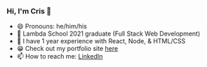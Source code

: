 ### Hi, I'm Cris 👋
- 😄 Pronouns: he/him/his
- 🔭 Lambda School 2021 graduate (Full Stack Web Development)
- 🌱 I have 1 year experience with React, Node, & HTML/CSS
- :grin: Check out my portfolio site [here](https://crislafortune.com/)
- 📫 How to reach me: [LinkedIn](https://www.linkedin.com/in/cris-lafortune/)

